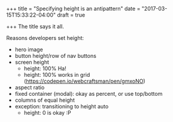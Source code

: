 +++
title = "Specifying height is an antipattern"
date = "2017-03-15T15:33:22-04:00"
draft = true

+++
The title says it all.

Reasons developers set height:

* hero image
* button height/row of nav buttons
* screen height
  * height: 100% Ha!
  * height: 100% works in grid (https://codepen.io/webcraftsman/pen/gmxoNO)
* aspect ratio
* fixed container (modal): okay as percent, or use top/bottom
* columns of equal height
* exception: transitioning to height auto
  * height: 0 is okay  :P
